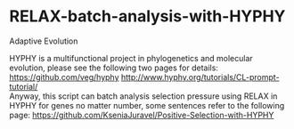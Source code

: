 # RELAX-batch-analysis-with-HYPHY
Adaptive Evolution

HYPHY is a multifunctional project in phylogenetics and molecular evolution, please see the following two pages for details: 
https://github.com/veg/hyphy 
http://www.hyphy.org/tutorials/CL-prompt-tutorial/  
Anyway, this script can batch analysis selection pressure using RELAX in HYPHY for genes no matter number, some sentences refer to the following page: https://github.com/KseniaJuravel/Positive-Selection-with-HYPHY
